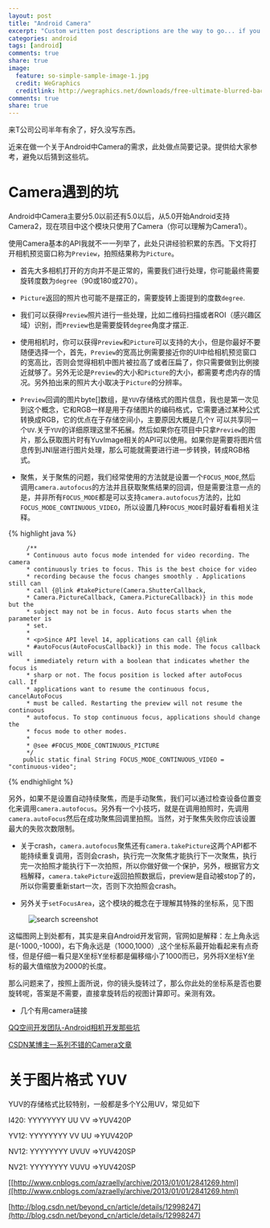 ```yaml
---
layout: post
title: "Android Camera"
excerpt: "Custom written post descriptions are the way to go... if you're not lazy."
categories: android
tags: [android]
comments: true
share: true
image:
  feature: so-simple-sample-image-1.jpg
  credit: WeGraphics
  creditlink: http://wegraphics.net/downloads/free-ultimate-blurred-background-pack/
comments: true
share: true
---
```



来T公司公司半年有余了，好久没写东西。

近来在做一个关于Android中Camera的需求，此处做点简要记录。提供给大家参考，避免以后猜到这些坑。


# Camera遇到的坑

Android中Camera主要分5.0以前还有5.0以后，从5.0开始Android支持Camera2，现在项目中这个模块只使用了Camera（你可以理解为Camera1）。

使用Camera基本的API我就不一一列举了，此处只讲经验积累的东西。下文将打开相机预览窗口称为`Preview`，拍照结果称为`Picture`。

*  首先大多相机打开的方向并不是正常的，需要我们进行处理，你可能最终需要旋转度数为`degree`（90或180或270）。

*  `Picture`返回的照片也可能不是摆正的，需要旋转上面提到的度数`degree`.

*  我们可以获得`Preview`照片进行一些处理，比如二维码扫描或者ROI（感兴趣区域）识别，而`Preview`也是需要旋转`degree`角度才摆正.

*  使用相机时，你可以获得`Preview`和`Picture`可以支持的大小，但是你最好不要随便选择一个，首先，`Preview`的宽高比例需要接近你的UI中给相机预览窗口的宽高比，否则会觉得相机中图片被拉高了或者压扁了，你只需要做到比例接近就够了。另外无论是`Preview`的大小和`Picture`的大小，都需要考虑内存的情况。另外拍出来的照片大小取决于`Picture`的分辨率。

*  `Preview`回调的图片byte[]数组，是`YUV`存储格式的图片信息，我也是第一次见到这个概念，它和RGB一样是用于存储图片的编码格式，它需要通过某种公式转换成RGB，它的优点在于存储空间小，主要原因大概是几个`Y` 可以共享同一个`UV`.关于`YUV`的详细原理这里不拓展。然后如果你在项目中只拿`Preview`的图片，那么获取图片时有YuvImage相关的API可以使用。如果你是需要将图片信息传到JNI层进行图片处理，那么可能就需要进行进一步转换，转成RGB格式。

*  聚焦，关于聚焦的问题，我们经常使用的方法就是设置一个`FOCUS_MODE`,然后调用`camera.autofocus`的方法并且获取聚焦结果的回调，但是需要注意一点的是，并非所有`FOCUS_MODE`都是可以支持`camera.autofocus`方法的，比如`FOCUS_MODE_CONTINUOUS_VIDEO`，所以设置几种`FOCUS_MODE`时最好看看相关注释。

{% highlight java %}

 		 /**
         * Continuous auto focus mode intended for video recording. The camera
         * continuously tries to focus. This is the best choice for video
         * recording because the focus changes smoothly . Applications still can
         * call {@link #takePicture(Camera.ShutterCallback,
         * Camera.PictureCallback, Camera.PictureCallback)} in this mode but the
         * subject may not be in focus. Auto focus starts when the parameter is
         * set.
         *
         * <p>Since API level 14, applications can call {@link
         * #autoFocus(AutoFocusCallback)} in this mode. The focus callback will
         * immediately return with a boolean that indicates whether the focus is
         * sharp or not. The focus position is locked after autoFocus call. If
         * applications want to resume the continuous focus, cancelAutoFocus
         * must be called. Restarting the preview will not resume the continuous
         * autofocus. To stop continuous focus, applications should change the
         * focus mode to other modes.
         *
         * @see #FOCUS_MODE_CONTINUOUS_PICTURE
         */
        public static final String FOCUS_MODE_CONTINUOUS_VIDEO = "continuous-video";

{% endhighlight %}

另外，如果不是设置自动持续聚焦，而是手动聚焦，我们可以通过检查设备位置变化来调用`camera.autofocus`。另外有一个小技巧，就是在调用拍照时，先调用`camera.autoFocus`然后在成功聚焦回调里拍照。当然，对于聚焦失败你应该设置最大的失败次数限制。

*  关于crash，`camera.autofocus`聚焦还有`camera.takePicture`这两个API都不能持续重复调用，否则会crash，执行完一次聚焦才能执行下一次聚焦，执行完一次拍照才能执行下一次拍照，所以你做好做一个保护，另外，根据官方文档解释，`camera.takePicture`返回拍照数据后，preview是自动被stop了的，所以你需要重新start一次，否则下次拍照会crash。

*  另外关于`setFocusArea`，这个模块的概念在于理解其特殊的坐标系，见下图

<figure>
  <img src="{{ site.url }}/images/camera_focus_area.png" alt="search screenshot">
  <figcaption></figcaption>
</figure>	


这幅图网上到处都有，其实是来自Android开发官网，官网如是解释：左上角永远是(-1000,-1000)，右下角永远是（1000,1000）,这个坐标系最开始看起来有点奇怪，但是仔细一看只是X坐标Y坐标都是偏移缩小了1000而已，另外将X坐标Y坐标的最大值缩放为2000的长度。

那么问题来了，按照上面所说，你的镜头旋转过了，那么你此处的坐标系是否也要旋转呢，答案是不需要，直接拿旋转后的视图计算即可。亲测有效。


*  几个有用camera链接

[QQ空间开发团队-Android相机开发那些坑](https://mp.weixin.qq.com/s?__biz=MzI1MTA1MzM2Nw==&mid=401454605&idx=1&sn=d5a16f6dc13e7581fec08a4e704cd5d0&scene=1&srcid=070755OBPvgLTborfTSdRBPK&key=77421cf58af4a653bd19893e9cedc5f214e24a9f43d1b6a648950d96ec071465a25b23ef315340e73e13e493193a91ce&ascene=0&uin=Mjk1NzEwNjYxMA%3D%3D&devicetype=iMac15%2C1+OSX+OSX+10.10.4+build(14E46)&version=11020201&pass_ticket=R3QSQ71v43i%2FmEv8zhmbY40zPeaKdZYL1p4zPkxxBDSA4%2BGBnJaKkuXxDe42CW2Q)

[CSDN某博主一系列不错的Camera文章](http://blog.csdn.net/yanzi1225627/article/details/33313707)




# 关于图片格式 YUV


YUV的存储格式比较特别，一般都是多个Y公用UV，常见如下

I420: YYYYYYYY UU VV    =>YUV420P

YV12: YYYYYYYY VV UU    =>YUV420P

NV12: YYYYYYYY UVUV     =>YUV420SP

NV21: YYYYYYYY VUVU     =>YUV420SP

 
[[http://www.cnblogs.com/azraelly/archive/2013/01/01/2841269.html]([http://www.cnblogs.com/azraelly/archive/2013/01/01/2841269.html)

[http://blog.csdn.net/beyond_cn/article/details/12998247](http://blog.csdn.net/beyond_cn/article/details/12998247)

